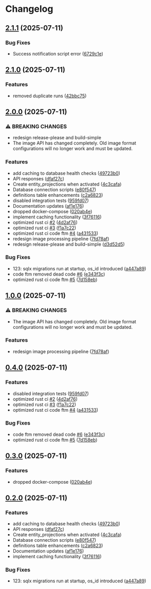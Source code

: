 # Changelog

## [2.1.1](https://github.com/gmkumar2005/daksha-rc-core/compare/rc-web-v2.1.0...rc-web-v2.1.1) (2025-07-11)


### Bug Fixes

* Success notification script error ([6729c1e](https://github.com/gmkumar2005/daksha-rc-core/commit/6729c1ee1878df3b54d1e8527b3305f7264c2329))

## [2.1.0](https://github.com/gmkumar2005/daksha-rc-core/compare/rc-web-v2.0.0...rc-web-v2.1.0) (2025-07-11)


### Features

* removed duplicate runs ([42bbc75](https://github.com/gmkumar2005/daksha-rc-core/commit/42bbc753e6bc5d1f32717ced5be065486b913165))

## [2.0.0](https://github.com/gmkumar2005/daksha-rc-core/compare/rc-web-v1.0.1...rc-web-v2.0.0) (2025-07-11)


### ⚠ BREAKING CHANGES

* redesign release-please and build-simple
* The image API has changed completely. Old image format configurations will no longer work and must be updated.

### Features

* add caching to database health checks ([49723b0](https://github.com/gmkumar2005/daksha-rc-core/commit/49723b08bb25933d2e35e8018fc8dab4324bac8a))
* API responses ([dfaf27c](https://github.com/gmkumar2005/daksha-rc-core/commit/dfaf27cb8c113bee1aaadea879cdacea5518943a))
* Create entity_projections when activated ([4c3cafa](https://github.com/gmkumar2005/daksha-rc-core/commit/4c3cafad349c08f655cf128cc2f0f84b564b3fc2))
* Database connection scripts ([e80f547](https://github.com/gmkumar2005/daksha-rc-core/commit/e80f54768c0b4056ca07a0423c3524faa675b89e))
* definitions table enhancements ([c2a6823](https://github.com/gmkumar2005/daksha-rc-core/commit/c2a6823308ffdb76c8e1c49e1fbfc92d2c2f663e))
* disabled integration tests ([959fd07](https://github.com/gmkumar2005/daksha-rc-core/commit/959fd07cc317736fc5ee38ae6ab22d161b1807c4))
* Documentation updates ([af1e176](https://github.com/gmkumar2005/daksha-rc-core/commit/af1e176b42fe90fc5fb1e184e0d32237cc334426))
* dropped docker-compose ([020ab4e](https://github.com/gmkumar2005/daksha-rc-core/commit/020ab4ecd0bbc8ccbb5789c5359ea566c56e7d5c))
* implement caching functionality ([3f76116](https://github.com/gmkumar2005/daksha-rc-core/commit/3f7611637c9b84988a003e8c87be5fd668b12f62))
* optimized rust ci [#2](https://github.com/gmkumar2005/daksha-rc-core/issues/2) ([4d2af76](https://github.com/gmkumar2005/daksha-rc-core/commit/4d2af762c03a2bcaf09815860d36b0b6cdb479a4))
* optimized rust ci [#3](https://github.com/gmkumar2005/daksha-rc-core/issues/3) ([f1a7c22](https://github.com/gmkumar2005/daksha-rc-core/commit/f1a7c22aa659000d9bd73aacac12a035fcdd4422))
* optimized rust ci code ftm [#4](https://github.com/gmkumar2005/daksha-rc-core/issues/4) ([a431533](https://github.com/gmkumar2005/daksha-rc-core/commit/a43153372bbcf5b60e0932164ee10e123e01e4f0))
* redesign image processing pipeline ([7fd78af](https://github.com/gmkumar2005/daksha-rc-core/commit/7fd78af5cbc2e01412b6019c002f69fcc2589223))
* redesign release-please and build-simple ([d3d52d5](https://github.com/gmkumar2005/daksha-rc-core/commit/d3d52d5195deacab13548d7933c2103acc3f292d))


### Bug Fixes

* 123: sqlx migrations run at startup, os_id introduced ([a447a89](https://github.com/gmkumar2005/daksha-rc-core/commit/a447a8990cfa0795bf9858da9c46f4e11d4c1ac1))
* code ftm removed dead code [#6](https://github.com/gmkumar2005/daksha-rc-core/issues/6) ([e343f3c](https://github.com/gmkumar2005/daksha-rc-core/commit/e343f3c541fd8ce7d09589d86caafc0d2d4795fb))
* optimized rust ci code ftm [#5](https://github.com/gmkumar2005/daksha-rc-core/issues/5) ([7d158eb](https://github.com/gmkumar2005/daksha-rc-core/commit/7d158eb862f4b9586da94d08b45b89313d000aa5))

## [1.0.0](https://github.com/gmkumar2005/daksha-rc-core/compare/rc-web-v0.4.0...rc-web-v1.0.0) (2025-07-11)


### ⚠ BREAKING CHANGES

* The image API has changed completely. Old image format configurations will no longer work and must be updated.

### Features

* redesign image processing pipeline ([7fd78af](https://github.com/gmkumar2005/daksha-rc-core/commit/7fd78af5cbc2e01412b6019c002f69fcc2589223))

## [0.4.0](https://github.com/gmkumar2005/daksha-rc-core/compare/rc-web-v0.3.0...rc-web-v0.4.0) (2025-07-11)


### Features

* disabled integration tests ([959fd07](https://github.com/gmkumar2005/daksha-rc-core/commit/959fd07cc317736fc5ee38ae6ab22d161b1807c4))
* optimized rust ci [#2](https://github.com/gmkumar2005/daksha-rc-core/issues/2) ([4d2af76](https://github.com/gmkumar2005/daksha-rc-core/commit/4d2af762c03a2bcaf09815860d36b0b6cdb479a4))
* optimized rust ci [#3](https://github.com/gmkumar2005/daksha-rc-core/issues/3) ([f1a7c22](https://github.com/gmkumar2005/daksha-rc-core/commit/f1a7c22aa659000d9bd73aacac12a035fcdd4422))
* optimized rust ci code ftm [#4](https://github.com/gmkumar2005/daksha-rc-core/issues/4) ([a431533](https://github.com/gmkumar2005/daksha-rc-core/commit/a43153372bbcf5b60e0932164ee10e123e01e4f0))


### Bug Fixes

* code ftm removed dead code [#6](https://github.com/gmkumar2005/daksha-rc-core/issues/6) ([e343f3c](https://github.com/gmkumar2005/daksha-rc-core/commit/e343f3c541fd8ce7d09589d86caafc0d2d4795fb))
* optimized rust ci code ftm [#5](https://github.com/gmkumar2005/daksha-rc-core/issues/5) ([7d158eb](https://github.com/gmkumar2005/daksha-rc-core/commit/7d158eb862f4b9586da94d08b45b89313d000aa5))

## [0.3.0](https://github.com/gmkumar2005/daksha-rc-core/compare/rc-web-v0.2.0...rc-web-v0.3.0) (2025-07-11)


### Features

* dropped docker-compose ([020ab4e](https://github.com/gmkumar2005/daksha-rc-core/commit/020ab4ecd0bbc8ccbb5789c5359ea566c56e7d5c))

## [0.2.0](https://github.com/gmkumar2005/daksha-rc-core/compare/rc-web-v0.1.10...rc-web-v0.2.0) (2025-07-11)


### Features

* add caching to database health checks ([49723b0](https://github.com/gmkumar2005/daksha-rc-core/commit/49723b08bb25933d2e35e8018fc8dab4324bac8a))
* API responses ([dfaf27c](https://github.com/gmkumar2005/daksha-rc-core/commit/dfaf27cb8c113bee1aaadea879cdacea5518943a))
* Create entity_projections when activated ([4c3cafa](https://github.com/gmkumar2005/daksha-rc-core/commit/4c3cafad349c08f655cf128cc2f0f84b564b3fc2))
* Database connection scripts ([e80f547](https://github.com/gmkumar2005/daksha-rc-core/commit/e80f54768c0b4056ca07a0423c3524faa675b89e))
* definitions table enhancements ([c2a6823](https://github.com/gmkumar2005/daksha-rc-core/commit/c2a6823308ffdb76c8e1c49e1fbfc92d2c2f663e))
* Documentation updates ([af1e176](https://github.com/gmkumar2005/daksha-rc-core/commit/af1e176b42fe90fc5fb1e184e0d32237cc334426))
* implement caching functionality ([3f76116](https://github.com/gmkumar2005/daksha-rc-core/commit/3f7611637c9b84988a003e8c87be5fd668b12f62))


### Bug Fixes

* 123: sqlx migrations run at startup, os_id introduced ([a447a89](https://github.com/gmkumar2005/daksha-rc-core/commit/a447a8990cfa0795bf9858da9c46f4e11d4c1ac1))
